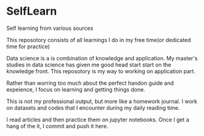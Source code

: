 # SelfLearn
Self learning from various sources

This reposotory consists of all learnings I do in my free time(or dedicated time for practice)

Data science is a is combination of knowledge and application. My master's studies in data science has given me good head start start on the knowledge front. This reposotory is my way to working on application part.

Rather than worring too much about the perfect handon guide and expeience, I focus on learning and getting things done. 

This is not my professional output, but more like a homework journal. I work on datasets and codes that I encounter during my daily reading time.

I read articles and then practice them on jupyter notebooks. Once I get a hang of the it, I commit and push it here. 


